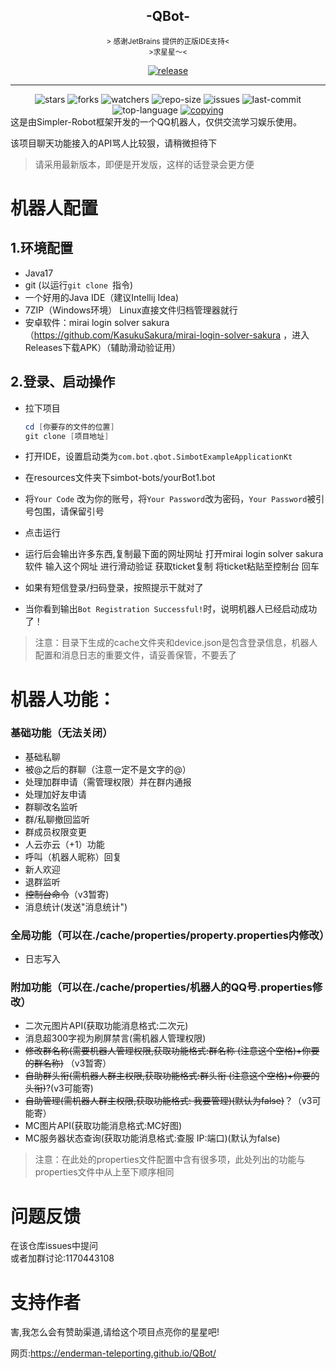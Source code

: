 <div align="center">
    <h2>-QBot-</h2>
</div>

<div align="center">
    <small>&gt; 感谢JetBrains 提供的正版IDE支持&lt;</small>
</div>




<div align="center">
    <small>&gt;求星星～&lt;</small> 



 <a href="https://github.com/Enderman-Teleporting/qbot/releases/latest"><img alt="release" src="https://img.shields.io/github/v/release/Enderman-Teleporting/qbot" /></a>

   <hr>
   <img alt="stars" src="https://img.shields.io/github/stars/Enderman-Teleporting/qbot" />
   <img alt="forks" src="https://img.shields.io/github/forks/Enderman-Teleporting/qbot" />
   <img alt="watchers" src="https://img.shields.io/github/watchers/Enderman-Teleporting/qbot" />
   <img alt="repo-size" src="https://img.shields.io/github/repo-size/Enderman-Teleporting/qbot" />

   <img alt="issues" src="https://img.shields.io/github/issues-closed/Enderman-Teleporting/QBot?color=green" />
   <img alt="last-commit" src="https://img.shields.io/github/last-commit/Enderman-Teleporting/qbot" />
   <img alt="top-language" src="https://img.shields.io/github/languages/top/Enderman-Teleporting/qbot" />
<a href="./COPYING"><img alt="copying" src="https://img.shields.io/github/license/Enderman-Teleporting/qbot" /></a>
</div>
这是由Simpler-Robot框架开发的一个QQ机器人，仅供交流学习娱乐使用。  

该项目聊天功能接入的API骂人比较狠，请稍微担待下

> 请采用最新版本，即便是开发版，这样的话登录会更方便

# 机器人配置

## 1.环境配置

* Java17 
* git (以运行`git clone `指令)
* 一个好用的Java IDE（建议Intellij Idea)
* 7ZIP（Windows环境） Linux直接文件归档管理器就行
* 安卓软件：mirai login solver sakura （https://github.com/KasukuSakura/mirai-login-solver-sakura ，进入Releases下载APK）（辅助滑动验证用）

## 2.登录、启动操作

* 拉下项目

  ```powershell
  cd [你要存的文件的位置]
  git clone [项目地址]
  ```

* 打开IDE，设置启动类为`com.bot.qbot.SimbotExampleApplicationKt`

* 在resources文件夹下simbot-bots/yourBot1.bot

* 将`Your Code` 改为你的账号，将`Your Password`改为密码，`Your Password`被引号包围，请保留引号

* 点击运行

* 运行后会输出许多东西,复制最下面的网址网址 打开mirai login solver sakura 软件 输入这个网址 进行滑动验证 获取ticket复制 将ticket粘贴至控制台 回车

* 如果有短信登录/扫码登录，按照提示干就对了

* 当你看到输出`Bot Registration Successful!`时，说明机器人已经启动成功了！

> 注意：目录下生成的cache文件夹和device.json是包含登录信息，机器人配置和消息日志的重要文件，请妥善保管，不要丢了

# 机器人功能：

### 基础功能（无法关闭）

- 基础私聊
- 被@之后的群聊（注意一定不是文字的@）
- 处理加群申请（需管理权限）并在群内通报
- 处理加好友申请
- 群聊改名监听
- 群/私聊撤回监听
- 群成员权限变更
- 人云亦云（+1）功能
- 呼叫（机器人昵称）回复
- 新人欢迎
- 退群监听
- ~~控制台命令~~（v3暂寄)
- 消息统计(发送"消息统计")

### 全局功能（可以在./cache/properties/property.properties内修改）

- 日志写入

### 附加功能（可以在./cache/properties/机器人的QQ号.properties修改）

- 二次元图片API(获取功能消息格式:二次元)  
 - 消息超300字视为刷屏禁言(需机器人管理权限)  
 - ~~修改群名称(需要机器人管理权限,获取功能格式:群名称 (注意这个空格)+你要的群名称)~~ （v3暂寄）
 - ~~自助群头衔(需机器人群主权限,获取功能格式:群头衔 (注意这个空格)+你要的头衔)~~?(v3可能寄)
 - ~~自助管理(需机器人群主权限,获取功能格式: 我要管理)(默认为false)~~？（v3可能寄）
 - MC图片API(获取功能消息格式:MC好图) 
 - MC服务器状态查询(获取功能消息格式:查服 IP:端口)(默认为false)

> 注意：在此处的properties文件配置中含有很多项，此处列出的功能与properties文件中从上至下顺序相同

# 问题反馈

在该仓库issues中提问  
或者加群讨论:1170443108 

# 支持作者

 害,我怎么会有赞助渠道,请给这个项目点亮你的星星吧!







网页:https://enderman-teleporting.github.io/QBot/
